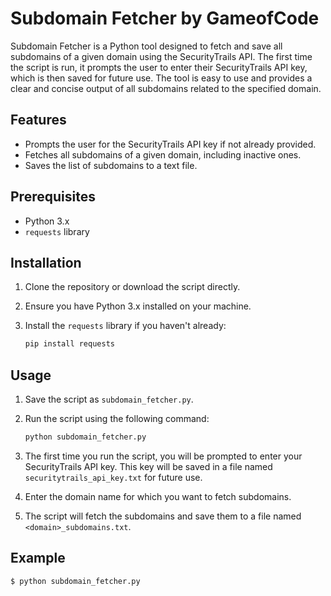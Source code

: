 # Subdomain Fetcher by GameofCode

Subdomain Fetcher is a Python tool designed to fetch and save all subdomains of a given domain using the SecurityTrails API. The first time the script is run, it prompts the user to enter their SecurityTrails API key, which is then saved for future use. The tool is easy to use and provides a clear and concise output of all subdomains related to the specified domain.

## Features

- Prompts the user for the SecurityTrails API key if not already provided.
- Fetches all subdomains of a given domain, including inactive ones.
- Saves the list of subdomains to a text file.

## Prerequisites

- Python 3.x
- `requests` library

## Installation

1. Clone the repository or download the script directly.
2. Ensure you have Python 3.x installed on your machine.
3. Install the `requests` library if you haven't already:

   ```bash
   pip install requests
   ```

## Usage

1. Save the script as `subdomain_fetcher.py`.
2. Run the script using the following command:

   ```bash
   python subdomain_fetcher.py
   ```

3. The first time you run the script, you will be prompted to enter your SecurityTrails API key. This key will be saved in a file named `securitytrails_api_key.txt` for future use.
4. Enter the domain name for which you want to fetch subdomains.
5. The script will fetch the subdomains and save them to a file named `<domain>_subdomains.txt`.

## Example

```bash
$ python subdomain_fetcher.py
```
